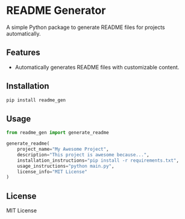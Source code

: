 # README Generator

A simple Python package to generate README files for projects automatically.

## Features

- Automatically generates README files with customizable content.

## Installation

```bash
pip install readme_gen
```

## Usage

```python
from readme_gen import generate_readme

generate_readme(
    project_name="My Awesome Project",
    description="This project is awesome because...",
    installation_instructions="pip install -r requirements.txt",
    usage_instructions="python main.py",
    license_info="MIT License"
)
```

## License

MIT License
